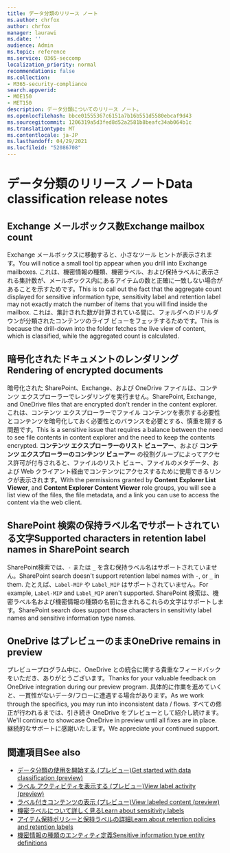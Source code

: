 ```yaml
---
title: データ分類のリリース ノート
ms.author: chrfox
author: chrfox
manager: laurawi
ms.date: ''
audience: Admin
ms.topic: reference
ms.service: O365-seccomp
localization_priority: normal
recommendations: false
ms.collection:
- M365-security-compliance
search.appverid:
- MOE150
- MET150
description: データ分類についてのリリース ノート。
ms.openlocfilehash: bbce01555367c6151a7b16b551d5580ebcaf9d43
ms.sourcegitcommit: 1206319a5d3fed8d52a2581b8beafc34ab064b1c
ms.translationtype: MT
ms.contentlocale: ja-JP
ms.lasthandoff: 04/29/2021
ms.locfileid: "52086708"
---
```

# <a name="data-classification-release-notes"></a><span data-ttu-id="b7aeb-103">データ分類のリリース ノート</span><span class="sxs-lookup"><span data-stu-id="b7aeb-103">Data classification release notes</span></span>


## <a name="exchange-mailbox-count"></a><span data-ttu-id="b7aeb-104">Exchange メールボックス数</span><span class="sxs-lookup"><span data-stu-id="b7aeb-104">Exchange mailbox count</span></span>

<span data-ttu-id="b7aeb-105">Exchange メールボックスに移動すると、小さなツール ヒントが表示されます。</span><span class="sxs-lookup"><span data-stu-id="b7aeb-105">You will notice a small tool tip appear when you drill into Exchange mailboxes.</span></span> <span data-ttu-id="b7aeb-106">これは、機密情報の種類、機密ラベル、および保持ラベルに表示される集計数が、メールボックス内にあるアイテムの数と正確に一致しない場合があることを示すためです。</span><span class="sxs-lookup"><span data-stu-id="b7aeb-106">This is to call out the fact that the aggregate count displayed for sensitive information type, sensitivity label and retention label may not exactly match the number of items that you will find inside the mailbox.</span></span> <span data-ttu-id="b7aeb-107">これは、集計された数が計算されている間に、フォルダへのドリルダウンが分類されたコンテンツのライブ ビューをフェッチするためです。</span><span class="sxs-lookup"><span data-stu-id="b7aeb-107">This is because the drill-down into the folder fetches the live view of content, which is classified, while the aggregated count is calculated.</span></span>


## <a name="rendering-of-encrypted-documents"></a><span data-ttu-id="b7aeb-108">暗号化されたドキュメントのレンダリング</span><span class="sxs-lookup"><span data-stu-id="b7aeb-108">Rendering of encrypted documents</span></span>

<span data-ttu-id="b7aeb-109">暗号化された SharePoint、Exchange、および OneDrive ファイルは、コンテンツ エクスプローラーでレンダリングを実行ません。</span><span class="sxs-lookup"><span data-stu-id="b7aeb-109">SharePoint, Exchange, and OneDrive files that are encrypted don't render in the content explorer.</span></span> <span data-ttu-id="b7aeb-110">これは、コンテンツ エクスプローラーでファイル コンテンツを表示する必要性とコンテンツを暗号化しておく必要性とのバランスを必要とする、慎重を期する問題です。</span><span class="sxs-lookup"><span data-stu-id="b7aeb-110">This is a sensitive issue that requires a balance between the need to see file contents in content explorer and the need to keep the contents encrypted.</span></span> <span data-ttu-id="b7aeb-111">**コンテンツ エクスプローラーのリスト ビューアー**、および **コンテンツ エクスプローラーのコンテンツ ビューアー** の役割グループによってアクセス許可が付与されると、ファイルのリスト ビュー、ファイルのメタデータ、および Web クライアント経由でコンテンツにアクセスするために使用できるリンクが表示されます。</span><span class="sxs-lookup"><span data-stu-id="b7aeb-111">With the permissions granted by **Content Explorer List Viewer**, and **Content Explorer Content Viewer** role groups, you will see a list view of the files, the file  metadata, and a link you can use to access the content via the web client.</span></span>

## <a name="supported-characters-in-retention-label-names-in-sharepoint-search"></a><span data-ttu-id="b7aeb-112">SharePoint 検索の保持ラベル名でサポートされている文字</span><span class="sxs-lookup"><span data-stu-id="b7aeb-112">Supported characters in retention label names in SharePoint search</span></span>

<span data-ttu-id="b7aeb-113">SharePoint検索では、`-` または `_` を含む保持ラベル名はサポートされていません。</span><span class="sxs-lookup"><span data-stu-id="b7aeb-113">SharePoint search doesn't support retention label names with `-`, or `_` in them.</span></span> <span data-ttu-id="b7aeb-114">たとえば、`Label-MIP` や `Label_MIP` はサポートされていません。</span><span class="sxs-lookup"><span data-stu-id="b7aeb-114">For example, `Label-MIP` and `Label_MIP` aren't supported.</span></span> <span data-ttu-id="b7aeb-115">SharePoint 検索は、機密ラベル名および機密情報の種類の名前に含まれるこれらの文字はサポートします。</span><span class="sxs-lookup"><span data-stu-id="b7aeb-115">SharePoint search does support those characters in sensitivity label names and sensitive information type names.</span></span>

## <a name="onedrive-remains-in-preview"></a><span data-ttu-id="b7aeb-116">OneDrive はプレビューのまま</span><span class="sxs-lookup"><span data-stu-id="b7aeb-116">OneDrive remains in preview</span></span>

<span data-ttu-id="b7aeb-117">プレビュープログラム中に、OneDrive との統合に関する貴重なフィードバックをいただき、ありがとうございます。</span><span class="sxs-lookup"><span data-stu-id="b7aeb-117">Thanks for your valuable feedback on OneDrive integration during our preview program.</span></span> <span data-ttu-id="b7aeb-118">具体的に作業を進めていくと、一貫性がないデータ/フローに遭遇する場合があります。</span><span class="sxs-lookup"><span data-stu-id="b7aeb-118">As we work through the specifics, you may run into inconsistent data / flows.</span></span> <span data-ttu-id="b7aeb-119">すべての修正が行われるまでは、引き続き OneDrive をプレビューとして紹介し続けます。</span><span class="sxs-lookup"><span data-stu-id="b7aeb-119">We'll continue to showcase OneDrive in preview until all fixes are in place.</span></span> <span data-ttu-id="b7aeb-120">継続的なサポートに感謝いたします。</span><span class="sxs-lookup"><span data-stu-id="b7aeb-120">We appreciate your continued support.</span></span>


## <a name="see-also"></a><span data-ttu-id="b7aeb-121">関連項目</span><span class="sxs-lookup"><span data-stu-id="b7aeb-121">See also</span></span>

- [<span data-ttu-id="b7aeb-122">データ分類の使用を開始する (プレビュー)</span><span class="sxs-lookup"><span data-stu-id="b7aeb-122">Get started with data classification (preview)</span></span>](data-classification-overview.md)
- [<span data-ttu-id="b7aeb-123">ラベル アクティビティを表示する (プレビュー)</span><span class="sxs-lookup"><span data-stu-id="b7aeb-123">View label activity (preview)</span></span>](data-classification-activity-explorer.md)
- [<span data-ttu-id="b7aeb-124">ラベル付きコンテンツの表示 (プレビュー)</span><span class="sxs-lookup"><span data-stu-id="b7aeb-124">View labeled content (preview)</span></span>](data-classification-content-explorer.md)
- [<span data-ttu-id="b7aeb-125">機密ラベルについて詳しく見る</span><span class="sxs-lookup"><span data-stu-id="b7aeb-125">Learn about sensitivity labels</span></span>](sensitivity-labels.md)
- [<span data-ttu-id="b7aeb-126">アイテム保持ポリシーと保持ラベルの詳細</span><span class="sxs-lookup"><span data-stu-id="b7aeb-126">Learn about retention policies and retention labels</span></span>](retention.md)
- [<span data-ttu-id="b7aeb-127">機密情報の種類のエンティティ定義</span><span class="sxs-lookup"><span data-stu-id="b7aeb-127">Sensitive information type entity definitions</span></span>](sensitive-information-type-entity-definitions.md)
